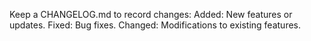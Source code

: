 Keep a CHANGELOG.md to record changes:
Added: New features or updates.
Fixed: Bug fixes.
Changed: Modifications to existing features.